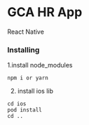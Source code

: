 # GCA HR App

React Native

### Installing

1.install node_modules

```
npm i or yarn
```

2. install ios lib

```
cd ios
pod install
cd ..
```
